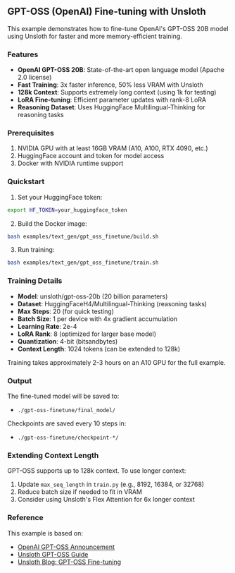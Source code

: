 ## GPT-OSS (OpenAI) Fine-tuning with Unsloth

This example demonstrates how to fine-tune OpenAI's GPT-OSS 20B model using Unsloth for faster and more memory-efficient training.

### Features

- **OpenAI GPT-OSS 20B**: State-of-the-art open language model (Apache 2.0 license)
- **Fast Training**: 3x faster inference, 50% less VRAM with Unsloth
- **128k Context**: Supports extremely long context (using 1k for testing)
- **LoRA Fine-tuning**: Efficient parameter updates with rank-8 LoRA
- **Reasoning Dataset**: Uses HuggingFace Multilingual-Thinking for reasoning tasks

### Prerequisites

1. NVIDIA GPU with at least 16GB VRAM (A10, A100, RTX 4090, etc.)
2. HuggingFace account and token for model access
3. Docker with NVIDIA runtime support

### Quickstart

1. Set your HuggingFace token:
```bash
export HF_TOKEN=your_huggingface_token
```

2. Build the Docker image:
```bash
bash examples/text_gen/gpt_oss_finetune/build.sh
```

3. Run training:
```bash
bash examples/text_gen/gpt_oss_finetune/train.sh
```

### Training Details

- **Model**: unsloth/gpt-oss-20b (20 billion parameters)
- **Dataset**: HuggingFaceH4/Multilingual-Thinking (reasoning tasks)
- **Max Steps**: 20 (for quick testing)
- **Batch Size**: 1 per device with 4x gradient accumulation
- **Learning Rate**: 2e-4
- **LoRA Rank**: 8 (optimized for larger base model)
- **Quantization**: 4-bit (bitsandbytes)
- **Context Length**: 1024 tokens (can be extended to 128k)

Training takes approximately 2-3 hours on an A10 GPU for the full example.

### Output

The fine-tuned model will be saved to:
- `./gpt-oss-finetune/final_model/`

Checkpoints are saved every 10 steps in:
- `./gpt-oss-finetune/checkpoint-*/`

### Extending Context Length

GPT-OSS supports up to 128k context. To use longer context:

1. Update `max_seq_length` in `train.py` (e.g., 8192, 16384, or 32768)
2. Reduce batch size if needed to fit in VRAM
3. Consider using Unsloth's Flex Attention for 6x longer context

### Reference

This example is based on:
- [OpenAI GPT-OSS Announcement](https://openai.com/index/gpt-oss/)
- [Unsloth GPT-OSS Guide](https://docs.unsloth.ai/new/gpt-oss-how-to-run-and-fine-tune)
- [Unsloth Blog: GPT-OSS Fine-tuning](https://unsloth.ai/blog/gpt-oss)

